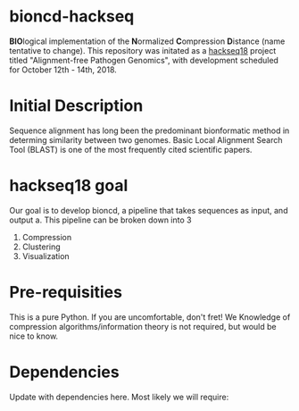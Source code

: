 # bioncd-hackseq
**BIO**logical implementation of the **N**ormalized **C**ompression **D**istance (name tentative to change). This repository was initated as a [hackseq18](https://www.hackseq.com) project titled "Alignment-free Pathogen Genomics", with development scheduled for October 12th - 14th, 2018.

# Initial Description
Sequence alignment has long been the predominant bionformatic method in determing similarity between two genomes. Basic Local Alignment Search Tool (BLAST) is one of the most frequently cited scientific papers.

# hackseq18 goal
Our goal is to develop bioncd, a pipeline that takes sequences as input, and output a. This pipeline can be broken down into 3 

1) Compression
2) Clustering
3) Visualization

# Pre-requisities
This is a pure Python. 
If you are uncomfortable, don't fret! We 
Knowledge of compression algorithms/information theory is not required, but would be nice to know. 

# Dependencies
Update with dependencies here. Most likely we will require:

